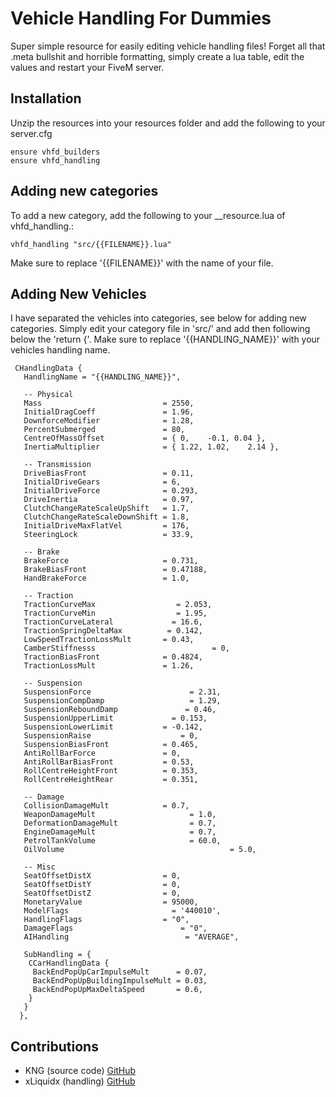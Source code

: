 # Vehicle Handling For Dummies
Super simple resource for easily editing vehicle handling files! Forget all that .meta bullshit and horrible formatting, simply create a lua table, edit the values and restart your FiveM server.

## Installation
Unzip the resources into your resources folder and add the following to your server.cfg
```
ensure vhfd_builders
ensure vhfd_handling
```

## Adding new categories
To add a new category, add the following to your __resource.lua of vhfd_handling.:
```
vhfd_handling "src/{{FILENAME}}.lua"
```
Make sure to replace '{{FILENAME}}' with the name of your file.

## Adding New Vehicles
I have separated the vehicles into categories, see below for adding new categories. Simply edit your category file in 'src/' and add then following below the 'return {'. Make sure to replace '{{HANDLING_NAME}}' with your vehicles handling name.
```
 CHandlingData {
   HandlingName = "{{HANDLING_NAME}}",
   
   -- Physical
   Mass                           = 2550, 
   InitialDragCoeff               = 1.96,
   DownforceModifier              = 1.28,
   PercentSubmerged               = 80,
   CentreOfMassOffset             = { 0,    -0.1, 0.04 },
   InertiaMultiplier              = { 1.22, 1.02,    2.14 },

   -- Transmission
   DriveBiasFront                 = 0.11,
   InitialDriveGears              = 6,
   InitialDriveForce              = 0.293,
   DriveInertia                   = 0.97,
   ClutchChangeRateScaleUpShift   = 1.7,
   ClutchChangeRateScaleDownShift = 1.8,
   InitialDriveMaxFlatVel         = 176,
   SteeringLock                   = 33.9,

   -- Brake
   BrakeForce                     = 0.731,
   BrakeBiasFront                 = 0.47188,
   HandBrakeForce                 = 1.0,

   -- Traction
   TractionCurveMax     	         = 2.053,
   TractionCurveMin     	         = 1.95,
   TractionCurveLateral	 	        = 16.6,
   TractionSpringDeltaMax 	       = 0.142,
   LowSpeedTractionLossMult	      = 0.43,
   CamberStiffnesss		    	    	 	 = 0,
   TractionBiasFront       	      = 0.4824,
   TractionLossMult        	      = 1.26,

   -- Suspension
   SuspensionForce      	    	    = 2.31,
   SuspensionCompDamp   	    	    = 1.29,
   SuspensionReboundDamp 	    	   = 0.46,
   SuspensionUpperLimit  	        = 0.153,
   SuspensionLowerLimit           = -0.142,
   SuspensionRaise		              = 0,
   SuspensionBiasFront            = 0.465,
   AntiRollBarForce	              = 0,
   AntiRollBarBiasFront           = 0.53,
   RollCentreHeightFront          = 0.353,
   RollCentreHeightRear           = 0.351,

   -- Damage
   CollisionDamageMult            = 0.7,
   WeaponDamageMult			            = 1.0,
   DeformationDamageMult		        = 0.7,
   EngineDamageMult			            = 0.7,
   PetrolTankVolume			            = 60.0,
   OilVolume					                 = 5.0,

   -- Misc
   SeatOffsetDistX                = 0,
   SeatOffsetDistY                = 0,
   SeatOffsetDistZ                = 0,
   MonetaryValue                  = 95000,
   ModelFlags	                   	= '440010',
   HandlingFlags                  = "0",
   DamageFlags		                  = "0",
   AIHandling		                   = "AVERAGE",

   SubHandling = {
    CCarHandlingData {
     BackEndPopUpCarImpulseMult      = 0.07,
     BackEndPopUpBuildingImpulseMult = 0.03,
     BackEndPopUpMaxDeltaSpeed       = 0.6,
    }
   }
  },
```

## Contributions
 - KNG (source code) [GitHub](https://github.com/Kngrektor)
 - xLiquidx (handling) [GitHub](https://github.com/xLiquidx)
